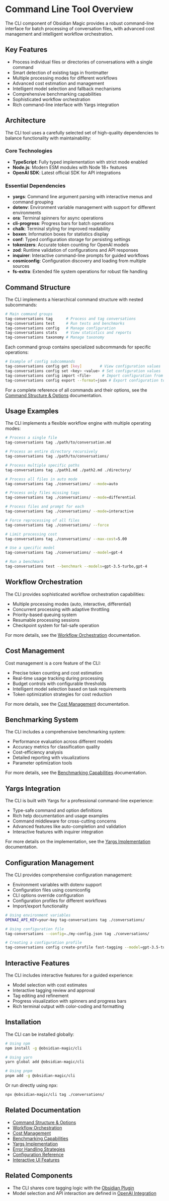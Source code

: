 # Command Line Tool Overview

The CLI component of Obsidian Magic provides a robust command-line interface for batch processing of conversation files, with advanced cost management and intelligent workflow orchestration.

## Key Features

- Process individual files or directories of conversations with a single command
- Smart detection of existing tags in frontmatter
- Multiple processing modes for different workflows
- Advanced cost estimation and management
- Intelligent model selection and fallback mechanisms
- Comprehensive benchmarking capabilities
- Sophisticated workflow orchestration
- Rich command-line interface with Yargs integration

## Architecture

The CLI tool uses a carefully selected set of high-quality dependencies to balance functionality with maintainability:

### Core Technologies

- **TypeScript**: Fully typed implementation with strict mode enabled
- **Node.js**: Modern ESM modules with Node 18+ features
- **OpenAI SDK**: Latest official SDK for API integrations

### Essential Dependencies

- **yargs**: Command line argument parsing with interactive menus and command grouping
- **dotenv**: Environment variable management with support for different environments
- **ora**: Terminal spinners for async operations
- **cli-progress**: Progress bars for batch operations
- **chalk**: Terminal styling for improved readability
- **boxen**: Information boxes for statistics display
- **conf**: Typed configuration storage for persisting settings
- **tokenizers**: Accurate token counting for OpenAI models
- **zod**: Runtime validation of configurations and API responses
- **inquirer**: Interactive command-line prompts for guided workflows
- **cosmiconfig**: Configuration discovery and loading from multiple sources
- **fs-extra**: Extended file system operations for robust file handling

## Command Structure

The CLI implements a hierarchical command structure with nested subcommands:

```bash
# Main command groups
tag-conversations tag      # Process and tag conversations
tag-conversations test     # Run tests and benchmarks
tag-conversations config   # Manage configuration
tag-conversations stats    # View statistics and reports
tag-conversations taxonomy # Manage taxonomy
```

Each command group contains specialized subcommands for specific operations:

```bash
# Example of config subcommands
tag-conversations config get [key]        # View configuration values
tag-conversations config set <key> <value> # Set configuration values
tag-conversations config import <file>     # Import configuration from file
tag-conversations config export --format=json # Export configuration to file
```

For a complete reference of all commands and their options, see the [Command Structure & Options](./command-structure.md) documentation.

## Usage Examples

The CLI implements a flexible workflow engine with multiple operating modes:

```bash
# Process a single file
tag-conversations tag ./path/to/conversation.md

# Process an entire directory recursively
tag-conversations tag ./path/to/conversations/

# Process multiple specific paths
tag-conversations tag ./path1.md ./path2.md ./directory/

# Process all files in auto mode
tag-conversations tag ./conversations/ --mode=auto

# Process only files missing tags
tag-conversations tag ./conversations/ --mode=differential

# Process files and prompt for each
tag-conversations tag ./conversations/ --mode=interactive

# Force reprocessing of all files
tag-conversations tag ./conversations/ --force

# Limit processing cost
tag-conversations tag ./conversations/ --max-cost=5.00

# Use a specific model
tag-conversations tag ./conversations/ --model=gpt-4

# Run a benchmark
tag-conversations test --benchmark --models=gpt-3.5-turbo,gpt-4
```

## Workflow Orchestration

The CLI provides sophisticated workflow orchestration capabilities:

- Multiple processing modes (auto, interactive, differential)
- Concurrent processing with adaptive throttling
- Priority-based queuing system
- Resumable processing sessions
- Checkpoint system for fail-safe operation

For more details, see the [Workflow Orchestration](./workflow-orchestration.md) documentation.

## Cost Management

Cost management is a core feature of the CLI:

- Precise token counting and cost estimation
- Real-time usage tracking during processing
- Budget controls with configurable thresholds
- Intelligent model selection based on task requirements
- Token optimization strategies for cost reduction

For more details, see the [Cost Management](./cost-management.md) documentation.

## Benchmarking System

The CLI includes a comprehensive benchmarking system:

- Performance evaluation across different models
- Accuracy metrics for classification quality
- Cost-efficiency analysis
- Detailed reporting with visualizations
- Parameter optimization tools

For more details, see the [Benchmarking Capabilities](./benchmarking.md) documentation.

## Yargs Integration

The CLI is built with Yargs for a professional command-line experience:

- Type-safe command and option definitions
- Rich help documentation and usage examples
- Command middleware for cross-cutting concerns
- Advanced features like auto-completion and validation
- Interactive features with inquirer integration

For more details on the implementation, see the [Yargs Implementation](./yargs-implementation.md) documentation.

## Configuration Management

The CLI provides comprehensive configuration management:

- Environment variables with dotenv support
- Configuration files using cosmiconfig
- CLI options override configuration
- Configuration profiles for different workflows
- Import/export functionality

```bash
# Using environment variables
OPENAI_API_KEY=your-key tag-conversations tag ./conversations/

# Using configuration file
tag-conversations --config=./my-config.json tag ./conversations/

# Creating a configuration profile
tag-conversations config create-profile fast-tagging --model=gpt-3.5-turbo --concurrency=5
```

## Interactive Features

The CLI includes interactive features for a guided experience:

- Model selection with cost estimates
- Interactive tagging review and approval
- Tag editing and refinement
- Progress visualization with spinners and progress bars
- Rich terminal output with color-coding and formatting

## Installation

The CLI can be installed globally:

```bash
# Using npm
npm install -g @obsidian-magic/cli

# Using yarn
yarn global add @obsidian-magic/cli

# Using pnpm
pnpm add -g @obsidian-magic/cli
```

Or run directly using npx:

```bash
npx @obsidian-magic/cli tag ./conversations/
```

## Related Documentation

- [Command Structure & Options](./command-structure.md)
- [Workflow Orchestration](./workflow-orchestration.md)
- [Cost Management](./cost-management.md)
- [Benchmarking Capabilities](./benchmarking.md)
- [Yargs Implementation](./yargs-implementation.md)
- [Error Handling Strategies](./error-handling.md)
- [Configuration Reference](./configuration-reference.md)
- [Interactive UI Features](./interactive-ui.md)

## Related Components

- The CLI shares core tagging logic with the [Obsidian Plugin](../obsidian-plugin/plugin-overview.md)
- Model selection and API interaction are defined in [OpenAI Integration](../core/openai-integration.md) 